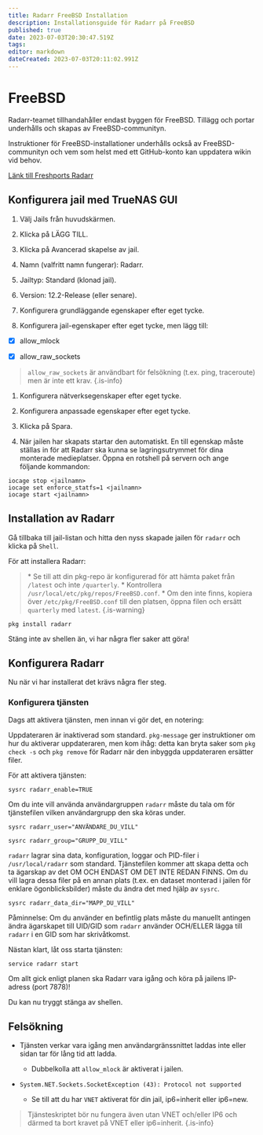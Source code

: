 ```yaml
---
title: Radarr FreeBSD Installation
description: Installationsguide för Radarr på FreeBSD
published: true
date: 2023-07-03T20:30:47.519Z
tags: 
editor: markdown
dateCreated: 2023-07-03T20:11:02.991Z
---
```


# FreeBSD

Radarr-teamet tillhandahåller endast byggen för FreeBSD. Tillägg och portar underhålls och skapas av FreeBSD-communityn.

Instruktioner för FreeBSD-installationer underhålls också av FreeBSD-communityn och vem som helst med ett GitHub-konto kan uppdatera wikin vid behov.

[Länk till Freshports Radarr](https://www.freshports.org/net-p2p/radarr/)

## Konfigurera jail med TrueNAS GUI

1. Välj Jails från huvudskärmen.

1. Klicka på LÄGG TILL.

1. Klicka på Avancerad skapelse av jail.

1. Namn (valfritt namn fungerar): Radarr.

1. Jailtyp: Standard (klonad jail).

1. Version: 12.2-Release (eller senare).

1. Konfigurera grundläggande egenskaper efter eget tycke.

1. Konfigurera jail-egenskaper efter eget tycke, men lägg till:

- [x] allow_mlock

- [x] allow_raw_sockets

> `allow_raw_sockets` är användbart för felsökning (t.ex. ping, traceroute) men är inte ett krav. {.is-info}

1. Konfigurera nätverksegenskaper efter eget tycke.

1. Konfigurera anpassade egenskaper efter eget tycke.

1. Klicka på Spara.

1. När jailen har skapats startar den automatiskt. En till egenskap måste ställas in för att Radarr ska kunna se lagringsutrymmet för dina monterade medieplatser. Öppna en rotshell på servern och ange följande kommandon:

```shell
iocage stop <jailnamn>
iocage set enforce_statfs=1 <jailnamn>
iocage start <jailnamn>
```

## Installation av Radarr

Gå tillbaka till jail-listan och hitta den nyss skapade jailen för `radarr` och klicka på `Shell`.

För att installera Radarr:

> \* Se till att din pkg-repo är konfigurerad för att hämta paket från `/latest` och inte `/quarterly`.
> \* Kontrollera `/usr/local/etc/pkg/repos/FreeBSD.conf`.
> \* Om den inte finns, kopiera över `/etc/pkg/FreeBSD.conf` till den platsen, öppna filen och ersätt `quarterly` med `latest`.
{.is-warning}

```shell
pkg install radarr
```

Stäng inte av shellen än, vi har några fler saker att göra!

## Konfigurera Radarr

Nu när vi har installerat det krävs några fler steg.

### Konfigurera tjänsten

Dags att aktivera tjänsten, men innan vi gör det, en notering:

Uppdateraren är inaktiverad som standard. `pkg-message` ger instruktioner om hur du aktiverar uppdateraren, men kom ihåg: detta kan bryta saker som `pkg check -s` och `pkg remove` för Radarr när den inbyggda uppdateraren ersätter filer.

För att aktivera tjänsten:

```shell
sysrc radarr_enable=TRUE
```

Om du inte vill använda användargruppen `radarr` måste du tala om för tjänstefilen vilken användargrupp den ska köras under.

```shell
sysrc radarr_user="ANVÄNDARE_DU_VILL"
```

```shell
sysrc radarr_group="GRUPP_DU_VILL"
```

`radarr` lagrar sina data, konfiguration, loggar och PID-filer i `/usr/local/radarr` som standard. Tjänstefilen kommer att skapa detta och ta ägarskap av det OM OCH ENDAST OM DET INTE REDAN FINNS. Om du vill lagra dessa filer på en annan plats (t.ex. en dataset monterad i jailen för enklare ögonblicksbilder) måste du ändra det med hjälp av `sysrc`.

```shell
sysrc radarr_data_dir="MAPP_DU_VILL"
```

Påminnelse: Om du använder en befintlig plats måste du manuellt antingen ändra ägarskapet till UID/GID som `radarr` använder OCH/ELLER lägga till `radarr` i en GID som har skrivåtkomst.

Nästan klart, låt oss starta tjänsten:

```shell
service radarr start
```

Om allt gick enligt planen ska Radarr vara igång och köra på jailens IP-adress (port 7878)!

Du kan nu tryggt stänga av shellen.

## Felsökning

- Tjänsten verkar vara igång men användargränssnittet laddas inte eller sidan tar för lång tid att ladda.
  - Dubbelkolla att `allow_mlock` är aktiverat i jailen.
  
- `System.NET.Sockets.SocketException (43): Protocol not supported`
  - Se till att du har `VNET` aktiverat för din jail, ip6=inherit eller ip6=new.

> Tjänsteskriptet bör nu fungera även utan VNET och/eller IP6 och därmed ta bort kravet på VNET eller ip6=inherit. {.is-info}